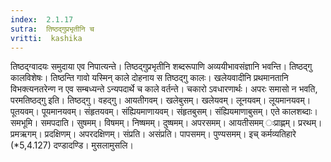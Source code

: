 ```yaml
---
index:  2.1.17
sutra:  तिष्ठद्गुप्रभृतीनि च
vritti:  kashika 
---
```


तिष्ठद्ग्वादयः समुदाया एव निपात्यन्ते। तिष्ठद्गुप्रभृतीनि शब्दरूपाणि अव्ययीभावसंज्ञानि भवन्ति। तिष्ठद्गु कालविशेषः। तिष्ठन्ति गावो यस्मिन् काले दोहनाय स तिष्ठद्गु कालः। खलेयवादीनि प्रथमानतानि विभक्त्यनतरेन्ण न एव सम्बध्यन्ते ऽन्यपदार्थे च काले वर्तन्ते। चकारो ऽवधारणार्थः। अपरः समासो न भवति, परमतिष्ठद्गु इति। तिष्ठद्गु। वहद्गु। आयतीगवम्। खलेबुसम्। खलेयवम्। लूनयवम्। लूयमानयवम्। पूतयवम्। पूयमानयवम्। संहृतयवम्। संह्यियमाणायवम्। संहृतबुसम्। संह्यियमाणाबुसम्। एते कालशब्दाः। समभूमि। समपदाति। सुषमम्। विषमम्। निष्षमम्। दुष्षमम्। अपरसमम्। आयतीसमम् ःप्राह्णम्। प्ररथम्। प्रमऋगम्। प्रदक्षिणम्। अपरदक्षिणम्। संप्रति। असंप्रति। पापसमम्। पुण्यसमम्। इच् कर्मव्यतिहारे (*5,4.127) दण्डादण्डि। मुसलामुसलि।

